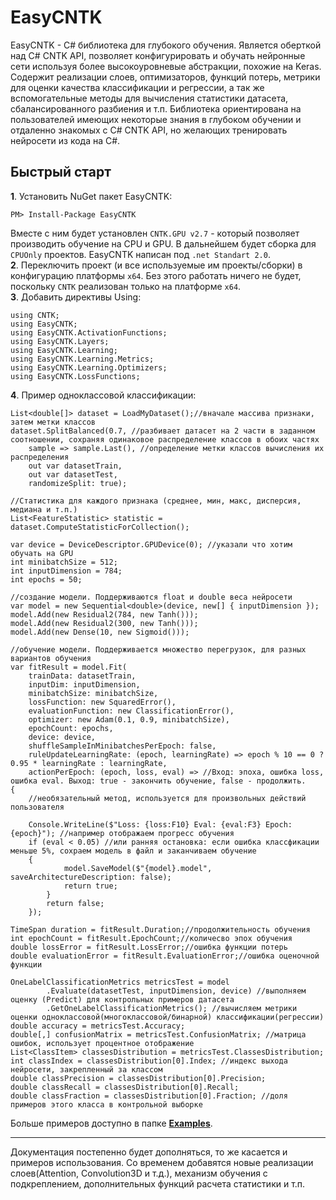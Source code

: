 ﻿# EasyCNTK
EasyCNTK - C# библиотека для глубокого обучения. Является оберткой над C# CNTK API, позволяет конфигурировать и обучать нейронные сети используя более высокоуровневые абстракции, похожие на Keras. Содержит реализации слоев, оптимизаторов, функций потерь, метрики для оценки качества классификации и регрессии, а так же вспомогательные методы для вычисления статистики датасета, сбалансированного разбиения и т.п. Библиотека ориентирована на пользователей имеющих некоторые знания в глубоком обучении и отдаленно знакомых с C# CNTK API, но желающих тренировать нейросети из кода на C#.
## Быстрый старт
__1__. Установить NuGet пакет EasyCNTK:
```
PM> Install-Package EasyCNTK
```
Вместе с ним будет установлен `CNTK.GPU v2.7` - который позволяет производить обучение на CPU и GPU. В дальнейшем будет сборка для `CPUOnly` проектов. EasyCNTK написан под `.net Standart 2.0`.  
__2__. Переключить проект (и все используемые им проекты/сборки) в конфигурацию платформы `x64`. Без этого работать ничего не будет, поскольку `CNTK` реализован только на платформе `x64`.  
__3__. Добавить директивы Using: 
```
using CNTK;
using EasyCNTK;
using EasyCNTK.ActivationFunctions;
using EasyCNTK.Layers;
using EasyCNTK.Learning;
using EasyCNTK.Learning.Metrics;
using EasyCNTK.Learning.Optimizers;
using EasyCNTK.LossFunctions;
```
__4__. Пример одноклассовой классификации:
```
List<double[]> dataset = LoadMyDataset();//вначале массива признаки, затем метки классов
dataset.SplitBalanced(0.7, //разбивает датасет на 2 части в заданном соотношении, сохраняя одинаковое распределение классов в обоих частях
    sample => sample.Last(), //определение метки классов вычисления их распределения 
    out var datasetTrain,
    out var datasetTest,
    randomizeSplit: true);

//Статистика для каждого признака (среднее, мин, макс, дисперсия, медиана и т.п.) 
List<FeatureStatistic> statistic = dataset.ComputeStatisticForCollection(); 

var device = DeviceDescriptor.GPUDevice(0); //указали что хотим обучать на GPU
int minibatchSize = 512;
int inputDimension = 784;
int epochs = 50;

//создание модели. Поддерживаются float и double веса нейросети
var model = new Sequential<double>(device, new[] { inputDimension });
model.Add(new Residual2(784, new Tanh()));
model.Add(new Residual2(300, new Tanh()));
model.Add(new Dense(10, new Sigmoid()));

//обучение модели. Поддерживается множество перегрузок, для разных вариантов обучения
var fitResult = model.Fit(
    trainData: datasetTrain,
    inputDim: inputDimension,
    minibatchSize: minibatchSize,
    lossFunction: new SquaredError(),
    evaluationFunction: new ClassificationError(),
    optimizer: new Adam(0.1, 0.9, minibatchSize),
    epochCount: epochs,
    device: device,
    shuffleSampleInMinibatchesPerEpoch: false,
    ruleUpdateLearningRate: (epoch, learningRate) => epoch % 10 == 0 ? 0.95 * learningRate : learningRate,
    actionPerEpoch: (epoch, loss, eval) => //Вход: эпоха, ошибка loss, ошибка eval. Выход: true - закончить обучение, false - продолжить.
{
    //необязательный метод, используется для произвольных действий пользователя

    Console.WriteLine($"Loss: {loss:F10} Eval: {eval:F3} Epoch: {epoch}"); //например отображаем прогресс обучения
    if (eval < 0.05) //или ранняя остановка: если ошибка классфикации меньше 5%, сохраем модель в файл и заканчиваем обучение
    {
            model.SaveModel($"{model}.model", saveArchitectureDescription: false);
            return true;
        }
        return false;
    });

TimeSpan duration = fitResult.Duration;//продолжительность обучения
int epochCount = fitResult.EpochCount;//количесво эпох обучения
double lossError = fitResult.LossError;//ошибка функции потерь
double evaluationError = fitResult.EvaluationError;//ошибка оценочной функции

OneLabelClassificationMetrics metricsTest = model
        .Evaluate(datasetTest, inputDimension, device) //выполняем оценку (Predict) для контрольных примеров датасета
        .GetOneLabelClassificationMetrics(); //вычисляем метрики оценки одноклассовой(многоклассовой/бинарной) классификации(регрессии)
double accuracy = metricsTest.Accuracy;
double[,] confusionMatrix = metricsTest.ConfusionMatrix; //матрица ошибок, использует процентное отображение
List<ClassItem> classesDistribution = metricsTest.ClassesDistribution;
int classIndex = classesDistribution[0].Index; //индекс выхода нейросети, закрепленный за классом
double classPrecision = classesDistribution[0].Precision; 
double classRecall = classesDistribution[0].Recall; 
double classFraction = classesDistribution[0].Fraction; //доля примеров этого класса в контрольной выборке
```
Больше примеров доступно в папке __[Examples](https://github.com/StanislavGrigoriev/EasyCNTK/tree/master/Examples)__.
***
Документация постепенно будет дополняться, то же касается и примеров использования. Со временем добавятся новые реализации слоев(Attention, Convolution3D и т.д.), механизм обучения с подкреплением, дополнительных функций расчета статистики и т.п.
